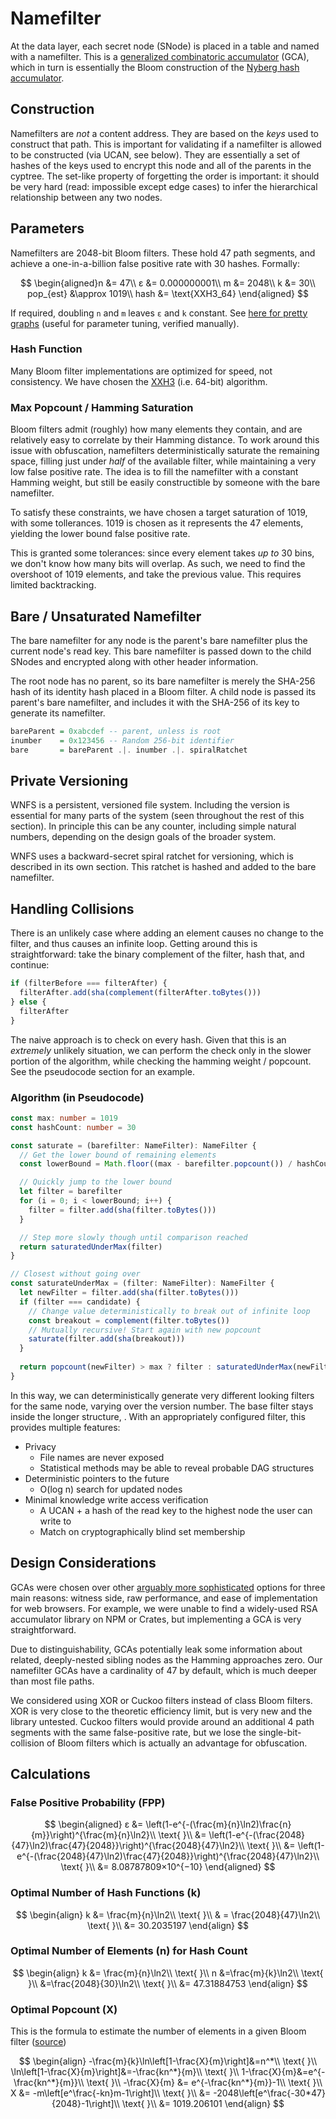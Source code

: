 # Namefilter

At the data layer, each secret node \(SNode\) is placed in a table and named with a namefilter. This is a [generalized combinatoric accumulator](https://www.jstage.jst.go.jp/article/transinf/E91.D/5/E91.D_5_1489/_pdf/-char/en) \(GCA\), which in turn is essentially the Bloom construction of the [Nyberg hash accumulator](https://link.springer.com/content/pdf/10.1007%2F3-540-60865-6_45.pdf).

## Construction

Namefilters are _not_ a content address. They are based on the _keys_ used to construct that path. This is important for validating if a namefilter is allowed to be constructed \(via UCAN, see below\). They are essentially a set of hashes of the keys used to encrypt this node and all of the parents in the cyptree. The set-like property of forgetting the order is important: it should be very hard \(read: impossible except edge cases\) to infer the hierarchical relationship between any two nodes.

## Parameters

Namefilters are 2048-bit Bloom filters. These hold 47 path segments, and achieve a one-in-a-billion false positive rate with 30 hashes. Formally:

$$
\begin{aligned}n &= 47\\
ε &= 0.000000001\\
m &= 2048\\
k &= 30\\
pop_{est} &\approx 1019\\
hash &= \text{XXH3_64}
\end{aligned}
$$

If required, doubling `n` and `m` leaves `ε` and `k` constant. See [here for pretty graphs](https://hur.st/bloomfilter/?n=47&p=&m=2048&k=30) \(useful for parameter tuning, verified manually\).

### Hash Function

Many Bloom filter implementations are optimized for speed, not consistency. We have chosen the [XXH3](https://cyan4973.github.io/xxHash/) \(i.e. 64-bit\) algorithm. 

### Max Popcount / Hamming Saturation

Bloom filters admit \(roughly\) how many elements they contain, and are relatively easy to correlate by their Hamming distance. To work around this issue with obfuscation, namefilters deterministically saturate the remaining space, filling just under _half_ of the available filter, while maintaining a very low false positive rate. The idea is to fill the namefilter with a constant Hamming weight, but still be easily constructible by someone with the bare namefilter.

To satisfy these constraints, we have chosen a target saturation of 1019, with some tollerances. 1019 is chosen as it represents the 47 elements, yielding the lower bound false positive rate.

This is granted some tolerances: since every element takes _up to_ 30 bins, we don't know how many bits will overlap. As such, we need to find the overshoot of 1019 elements, and take the previous value. This requires limited backtracking.

## Bare / Unsaturated Namefilter

The bare namefilter for any node is the parent's bare namefilter plus the current node's read key. This bare namefilter is passed down to the child SNodes and encrypted along with other header information.

The root node has no parent, so its bare namefilter is merely the SHA-256 hash of its identity hash placed in a Bloom filter. A child node is passed its parent's bare namefilter, and includes it with the SHA-256 of its key to generate its namefilter.

```haskell
bareParent = 0xabcdef -- parent, unless is root
inumber    = 0x123456 -- Random 256-bit identifier
bare       = bareParent .|. inumber .|. spiralRatchet
```

## Private Versioning

WNFS is a persistent, versioned file system. Including the version is essential for many parts of the system \(seen throughout the rest of this section\). In principle this can be any counter, including simple natural numbers, depending on the design goals of the broader system.

WNFS uses a backward-secret spiral ratchet for versioning, which is described in its own section. This ratchet is hashed and added to the bare namefilter.

## Handling Collisions

There is an unlikely case where adding an element causes no change to the filter, and thus causes an infinite loop. Getting around this is straightforward: take the binary complement of the filter, hash that, and continue:

```javascript
if (filterBefore === filterAfter) {
  filterAfter.add(sha(complement(filterAfter.toBytes()))
} else {
  filterAfter
}
```

The naive approach is to check on every hash. Given that this is an _extremely_ unlikely situation, we can perform the check only in the slower portion of the algorithm, while checking the hamming weight / popcount. See the pseudocode section for an example.

### Algorithm \(in Pseudocode\)

```typescript
const max: number = 1019
const hashCount: number = 30

const saturate = (barefilter: NameFilter): NameFilter {
  // Get the lower bound of remaining elements
  const lowerBound = Math.floor((max - barefilter.popcount()) / hashCount)

  // Quickly jump to the lower bound
  let filter = barefilter
  for (i = 0; i < lowerBound; i++) {
    filter = filter.add(sha(filter.toBytes()))
  }

  // Step more slowly though until comparison reached
  return saturatedUnderMax(filter)
}

// Closest without going over
const saturateUnderMax = (filter: NameFilter): NameFilter {
  let newFilter = filter.add(sha(filter.toBytes()))
  if (filter === candidate) {
    // Change value deterministically to break out of infinite loop
    const breakout = complement(filter.toBytes())
    // Mutually recursive! Start again with new popcount
    saturate(filter.add(sha(breakout)))
  }
  
  return popcount(newFilter) > max ? filter : saturatedUnderMax(newFilter)
}
```

In this way, we can deterministically generate very different looking filters for the same node, varying over the version number. The base filter stays inside the longer structure, . With an appropriately configured filter, this provides multiple features:

* Privacy
  * File names are never exposed
  * Statistical methods may be able to reveal probable DAG structures
* Deterministic pointers to the future
  * O\(log n\) search for updated nodes
* Minimal knowledge write access verification 
  * A UCAN + a hash of the read key to the highest node the user can write to
  * Match on cryptographically blind set membership

## Design Considerations

GCAs were chosen over other [arguably more sophisticated](https://www.fim.uni-passau.de/fileadmin/dokumente/fakultaeten/fim/forschung/mip-berichte/MIP_1210.pdf) options for three main reasons: witness side, raw performance, and ease of implementation for web browsers. For example, we were unable to find a widely-used RSA accumulator library on NPM or Crates, but implementing a GCA is very straightforward.

Due to distinguishability, GCAs potentially leak some information about related, deeply-nested sibling nodes as the Hamming approaches zero. Our namefilter GCAs have a cardinality of 47 by default, which is much deeper than most file paths.

We considered using XOR or Cuckoo filters instead of class Bloom filters. XOR is very close to the theoretic efficiency limit, but is very new and the library untested. Cuckoo filters would provide around an additional 4 path segments with the same false-positive rate, but we lose the single-bit-collision of Bloom filters which is actually an advantage for obfuscation.

## Calculations

### False Positive Probability \(FPP\)

$$
\begin{aligned}
ε &= \left(1-e^{-(\frac{m}{n}\ln2)\frac{n}{m}}\right)^{\frac{m}{n}\ln2}\\
\text{ }\\
 &= \left(1-e^{-(\frac{2048}{47}\ln2)\frac{47}{2048}}\right)^{\frac{2048}{47}\ln2}\\
\text{ }\\
 &= \left(1-e^{-(\frac{2048}{47}\ln2)\frac{47}{2048}}\right)^{\frac{2048}{47}\ln2}\\
\text{ }\\
 &= 8.08787809×10^{−10}
\end{aligned}
$$

### Optimal Number of Hash Functions \(k\)

$$
\begin{align}
k &= \frac{m}{n}\ln2\\
\text{ }\\
 & = \frac{2048}{47}\ln2\\
\text{ }\\
 &= 30.2035197
\end{align}
$$

### Optimal Number of Elements \(n\) for Hash Count

$$
\begin{align}
k &= \frac{m}{n}\ln2\\
\text{ }\\
n &=\frac{m}{k}\ln2\\
\text{ }\\
&=\frac{2048}{30}\ln2\\
\text{ }\\
&= 47.31884753
\end{align}
$$

### Optimal Popcount \(X\)

This is the formula to estimate the number of elements in a given Bloom filter \([source](https://en.wikipedia.org/wiki/Bloom_filter#Approximating_the_number_of_items_in_a_Bloom_filter)\)

$$
\begin{align}
-\frac{m}{k}\ln\left[1-\frac{X}{m}\right]&=n^*\\
\text{ }\\
\ln\left[1-\frac{X}{m}\right]&=-\frac{kn^*}{m}\\
\text{ }\\
1-\frac{X}{m}&=e^{-\frac{kn^*}{m}}\\
\text{ }\\
-\frac{X}{m} &= e^{-\frac{kn^*}{m}}-1\\
\text{ }\\
X &= -m\left[e^\frac{-kn}m-1\right]\\
\text{ }\\
&= -2048\left[e^\frac{-30*47}{2048}-1\right]\\
\text{ }\\
&= 1019.206101
\end{align}
$$



